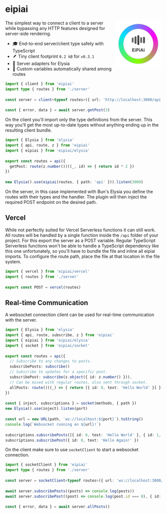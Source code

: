 # eipiai

<img align="right" src="https://github.com/tobua/eipiai/raw/main/logo.png" width="30%" alt="eipiai Logo" />

The simplest way to connect a client to a server while bypassing any HTTP features designed for server-side rendering.

- 🎓 End-to-end server/client type safety with TypeScript
- 🪶 Tiny client footprint `0.2 kB` for `v0.3.1`
- 💯 Server adapters for Elysia
- 🌳 Custom variables automatically shared among routes

```ts
import { client } from 'eipiai'
import type { routes } from './server'

const server = client<typeof routes>({ url: 'http://localhost:3000/api' })

const { error, data } = await server.getPost(3)
```

On the client you'll import only the type definitions from the server. This way you'll get the most up-to-date types without anything ending up in the resulting client bundle.

```ts
import { Elysia } from 'elysia'
import { api, route, z } from 'eipiai'
import { eipiai } from 'eipiai/elysia'

export const routes = api({
  getPost: route(z.number())((_, id) => { return id * 2 })
})

new Elysia().use(eipiai(routes, { path: 'api' })).listen(3000)
```

On the server, in this case implemented with Bun's Elysia you define the routes with their types and the handler. The plugin will then inject the required POST endpoint on the desired path.

## Vercel

While not perfectly suited for Vercel Serverless functions it can still work. All routes will be handled by a single function inside the `/api` folder of your project. For this export the server as a POST variable. Regular TypeScript Serverless functions won't be able to handle a TypeScript dependency like this one unfortunately, so you'll have to bundle the file and inline all eipiai imports. To configure the route path, place the file at that location in the file system.

```ts
import { vercel } from 'eipiai/vercel'
import { routes } from './server'

export const POST = vercel(routes)
```

## Real-time Communication

A websocket connection client can be used for real-time communication with the server.

```ts
import { Elysia } from 'elysia'
import { api, route, subscribe, z } from 'eipiai'
import { eipiai } from 'eipiai/elysia'
import { socket } from 'eipiai/socket'

export const routes = api({
  // Subscribe to any changes to posts.
  subscribePosts: subscribe()
  // Subscribe to updates for a specific post.
  subscribePost: subscribe(z.object({ id: z.number() })),
  // Can be mixed with regular routes, also sent through socket.
  allPosts: route()((_) => { return [{ id: 0, text: 'Hello World' }] })
})

const { inject, subscriptions } = socket(methods, { path })
new Elysia().use(inject).listen(port)

const url = new URL(path, `ws://localhost:${port}`).toString()
console.log(`Websocket running on ${url}!`)

subscriptions.subscribePosts([{ id: 0, text: 'Hello World' }, { id: 1, text: 'Hello Again!' }])
subscriptions.subscribePost({ id: 0, text: 'Hello Again!' })
```

On the client make sure to use `socketClient` to start a websocket connection.

```ts
import { socketClient } from 'eipiai'
import type { routes } from './server'

const server = socketClient<typeof routes>({ url: 'ws://localhost:3000/api' })

await server.subscribePosts((posts) => console.log(posts))
await server.subscribePost((post) => console.log(post.id === 0), { id: 0 })

const { error, data } = await server.allPosts()
```
